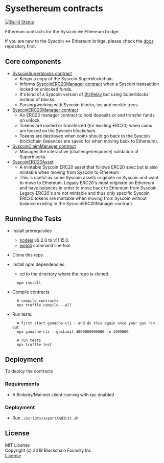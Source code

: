 # Sysethereum contracts

[![Build Status](https://travis-ci.com/syscoin/sysethereum-contracts.svg?branch=master)](https://travis-ci.com/syscoin/sysethereum-contracts)

Ethereum contracts for the Syscoin <=> Ethereum bridge.

If you are new to the Syscoin <=> Ethereum bridge, please check the [docs](https://github.com/syscoin/sysethereum-docs) repository first.

## Core components
* [SyscoinSuperblocks contract](contracts/SyscoinSuperblocks.sol)
  * Keeps a copy of the Syscoin Superblockchain
  * Informs [SyscoinERC20Manager contract](contracts/token/SyscoinERC20Manager.sol) when a Syscoin transaction locked or unlocked funds.
  * It's kind of a Syscoin version of [BtcRelay](https://github.com/ethereum/btcrelay) but using Superblocks instead of blocks.
  * Parsing/working with Syscoin blocks, txs and merkle trees 
* [SyscoinERC20Manager contract](contracts/token/SyscoinERC20Manager.sol)
  * An ERC20 manager contract to hold deposits or and transfer funds on unlock
  * Tokens are minted or transferred (for existing ERC20) when coins are locked on the Syscoin blockchain.
  * Tokens are destroyed when coins should go back to the Syscoin blockchain (balances are saved for when moving back to Ethereum).
* [SyscoinClaimManager contract](contracts/SyscoinClaimManager.sol)
  * Manages the interactive (challenge/response) validation of Superblocks.
* [SyscoinERC20Asset](contracts/SyscoinParser/SyscoinERC20Asset.sol)
  - A mintable Syscoin ERC20 asset that follows ERC20 spec but is also mintable when moving from Syscoin to Ethereum
  - This is useful as some Syscoin assets originate on Syscoin and want to move to Ethereum. Legacy ERC20's must originate on Ethereum and have balances in order to move back to Ethereum from Syscoin. Legacy ERC20's are not mintable and thus only specific Syscoin ERC20 tokens are mintable when moving from Syscoin without balance existing in the SyscoinERC20Manager contract.

## Running the Tests

* Install prerequisites
  * [nodejs](https://nodejs.org) v9.2.0 to v11.15.0.
  * [web3j](https://docs.web3j.io/command_line_tools/) command line tool
* Clone this repo.
* Install npm dependencies.
  * cd to the directory where the repo is cloned.
  ```
    npm install
  ```

* Compile contracts
  ```
    # compile contracts
    npx truffle compile --all
  ```

* Run tests:
  ```
    # first start ganache-cli - and do this again once your gas ran out
    npx ganache-cli --gasLimit 4000000000000 -e 1000000

    # run tests
    npx truffle test
  ```

## Deployment

To deploy the contracts

### Requirements

* A Rinkeby/Mainnet client running with rpc enabled

### Deployment

* Run `./scripts/exportAndInit.sh`

## License

MIT License<br/>
Copyright (c) 2019 Blockchain Foundry Inc<br/>
[License](LICENSE)

